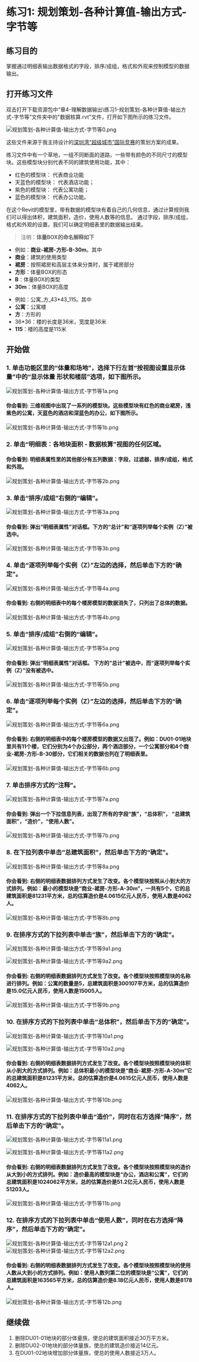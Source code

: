 # 练习1: 规划策划-各种计算值-输出方式-字节等

## 练习目的

掌握通过明细表输出数据格式的字段，排序/成组，格式和外观来控制模型的数据输出。

## 打开练习文件

双击打开下载资源包中“章4-理解数据输出\练习1-规划策划-各种计算值-输出方式-字节等”文件夹中的"数据核算.rvt"文件，打开如下图所示的练习文件。

![规划策划-各种计算值-输出方式-字节等0.png](/images/规划策划-各种计算值-输出方式-字节等/规划策划-各种计算值-输出方式-字节等0.png)

这些文件来源于我主持设计的[深圳湾“超级城市”国际竞赛](http://www.szdesigncenter.org/?p=33930)的策划方案的成果。

练习文件中有一个草地，一组不同断面的道路，一些带有颜色的不同尺寸的模型块。这些模型块分别代表不同的建筑使用功能，其中：

- 红色的模型块： 代表商业功能
- 天蓝色的模型块： 代表酒店功能；
- 紫色的模型块： 代表公寓功能；
- 蓝色的模型块： 代表办公功能。

在这个Revit的模型里，带有数据的模型块有着自己的几何信息，通过计算规则我们可以得出体积，建筑面积，造价，使用人数等的信息。 
通过字段，排序/成组，格式和外观的设置，我们可以确定明细表里的数据输出结果。

> 注明：**体量BOX的命名解释如下**
> 
- 例如：**商业-裙房-方形-B-30m**。其中
- **商业**：建筑的使用类型
- **裙房**：按照裙房和高层主体来分类时，属于裙房部分
- **方形**：体量BOX的形态
- **B**：体量BOX的类型
- **30m**：体量BOX的高度
> 
- 例如：公寓_方_43*43_115。其中
- **公寓**：公寓楼
- **方**：方形的
- 36*36：楼的长度是36米，宽度是36米
- **115**：楼的高度是115米

## 开始做

### 1. 单击功能区里的“体量和场地”，选择下行左首“按视图设置显示体量”中的“显示体量 形状和楼层”选项，如下图所示。

![规划策划-各种计算值-输出方式-字节等1a.png](/images/规划策划-各种计算值-输出方式-字节等/规划策划-各种计算值-输出方式-字节等1a.png)

#### 你会看到: 三维视图中出现了一系列的模型块。这些模型块有红色的商业裙房，浅紫色的公寓，天蓝色的酒店和深蓝色的办公，如下图所示。

![规划策划-各种计算值-输出方式-字节等1b.png](/images/规划策划-各种计算值-输出方式-字节等/规划策划-各种计算值-输出方式-字节等1b.png)

### 2. 单击“明细表：各地块面积 - 数据核算”视图的任何区域。

#### 你会看到: 明细表属性里的其他部分有五列数据：字段，过滤器，排序/成组，格式和外观。

![规划策划-各种计算值-输出方式-字节等2b.png](/images/规划策划-各种计算值-输出方式-字节等/规划策划-各种计算值-输出方式-字节等2b.png)

### 3. 单击“排序/成组”右侧的“编辑”。

![规划策划-各种计算值-输出方式-字节等3a.png](/images/规划策划-各种计算值-输出方式-字节等/规划策划-各种计算值-输出方式-字节等3a.png)

#### 你会看到: 弹出“明细表属性”对话框。下方的“总计”和“逐项列举每个实例（Z）”被选中。

![规划策划-各种计算值-输出方式-字节等3b.png](/images/规划策划-各种计算值-输出方式-字节等/规划策划-各种计算值-输出方式-字节等3b.png)

### 4. 单击“逐项列举每个实例（Z）”左边的选择，然后单击下方的“确定”。

![规划策划-各种计算值-输出方式-字节等4a.png](/images/规划策划-各种计算值-输出方式-字节等/规划策划-各种计算值-输出方式-字节等4a.png)

#### 你会看到: 右侧的明细表中的每个楼房模型的数据消失了，只列出了总体的数据。

![规划策划-各种计算值-输出方式-字节等4b.png](/images/规划策划-各种计算值-输出方式-字节等/规划策划-各种计算值-输出方式-字节等4b.png)

### 5. 单击“排序/成组”右侧的“编辑”。

![规划策划-各种计算值-输出方式-字节等5a.png](/images/规划策划-各种计算值-输出方式-字节等/规划策划-各种计算值-输出方式-字节等5a.png)

#### 你会看到: 弹出“明细表属性”对话框。 下方的“总计”被选中，而“逐项列举每个实例（Z）”没有被选中。

![规划策划-各种计算值-输出方式-字节等5b.png](/images/规划策划-各种计算值-输出方式-字节等/规划策划-各种计算值-输出方式-字节等5b.png)

### 6. 单击“逐项列举每个实例（Z）”左边的选择，然后单击下方的“确定”。

![规划策划-各种计算值-输出方式-字节等6a.png](/images/规划策划-各种计算值-输出方式-字节等/规划策划-各种计算值-输出方式-字节等6a.png)

#### 你会看到: 右侧的明细表中的每个楼房模型的数据又出现了。例如：DU01-01地块里共有11个楼，它们分别为4个办公部分，两个酒店部分，一个公寓部分和4个商业-裙房-方形-B-30部分，它们相关的数据也列在了明细表里。

![规划策划-各种计算值-输出方式-字节等6b.png](/images/规划策划-各种计算值-输出方式-字节等/规划策划-各种计算值-输出方式-字节等6b.png)

### 7. 单击排序方式的“注释”。

![规划策划-各种计算值-输出方式-字节等7a.png](/images/规划策划-各种计算值-输出方式-字节等/规划策划-各种计算值-输出方式-字节等7a.png)

#### 你会看到: 弹出一个下拉信息列表，出现了所有的字段“族”，“总体积”， “总建筑面积”，“造价”，“使用人数”。

![规划策划-各种计算值-输出方式-字节等7b.png](/images/规划策划-各种计算值-输出方式-字节等/规划策划-各种计算值-输出方式-字节等7b.png)

### 8. 在下拉列表中单击“总建筑面积”，然后单击下方的“确定”。

![规划策划-各种计算值-输出方式-字节等8a.png](/images/规划策划-各种计算值-输出方式-字节等/规划策划-各种计算值-输出方式-字节等8a.png)

#### 你会看到: 右侧的明细表数据排列方式发生了改变。各个模型块按照从小到大的方式排列。例如：最小的模型块是“商业-裙房-方形-A-30m”，一共有5个，它的总建筑面积是81231平方米，总的估算造价是4.0615亿元人民币，使用人数是4062人。

![规划策划-各种计算值-输出方式-字节等8b.png](/images/规划策划-各种计算值-输出方式-字节等/规划策划-各种计算值-输出方式-字节等8b.png)

### 9. 在排序方式的下拉列表中单击“族”，然后单击下方的“确定”。

![规划策划-各种计算值-输出方式-字节等9a1.png](/images/规划策划-各种计算值-输出方式-字节等/规划策划-各种计算值-输出方式-字节等9a1.png)

![规划策划-各种计算值-输出方式-字节等9a2.png](/images/规划策划-各种计算值-输出方式-字节等/规划策划-各种计算值-输出方式-字节等9a2.png)

#### 你会看到: 右侧的明细表数据排列方式发生了改变。各个模型块按照模型块的名称进行排列。例如：公寓的数量是5，总建筑面积是300107平方米，总的估算造价是15.0亿元人民币，使用人数是15005人。

![规划策划-各种计算值-输出方式-字节等9b.png](/images/规划策划-各种计算值-输出方式-字节等/规划策划-各种计算值-输出方式-字节等9b.png)

### 10. 在排序方式的下拉列表中单击“总体积”，然后单击下方的“确定”。

![规划策划-各种计算值-输出方式-字节等10a1.png](/images/规划策划-各种计算值-输出方式-字节等/规划策划-各种计算值-输出方式-字节等10a1.png)

![规划策划-各种计算值-输出方式-字节等10a2.png](/images/规划策划-各种计算值-输出方式-字节等/规划策划-各种计算值-输出方式-字节等10a2.png)

#### 你会看到: 右侧的明细表数据排列方式发生了改变。各个模型块按照模型块的体积从小到大的方式排列。例如：总体积最小的模型块是“商业-裙房-方形-A-30m”它的总建筑面积是81231平方米，总的估算造价是4.0615亿元人民币，使用人数是4062人。

![规划策划-各种计算值-输出方式-字节等10b.png](/images/规划策划-各种计算值-输出方式-字节等/规划策划-各种计算值-输出方式-字节等10b.png)

### 11. 在排序方式的下拉列表中单击“造价”，同时在右方选择“降序”，然后单击下方的“确定”。

![规划策划-各种计算值-输出方式-字节等11a1.png](/images/规划策划-各种计算值-输出方式-字节等/规划策划-各种计算值-输出方式-字节等11a1.png)

![规划策划-各种计算值-输出方式-字节等11a2.png](/images/规划策划-各种计算值-输出方式-字节等/规划策划-各种计算值-输出方式-字节等11a2.png)

#### 你会看到: 右侧的明细表数据排列方式发生了改变。各个模型块按照模型块的造价从大到小的方式排列。例如：造价最高的模型块是“办公，酒店和公寓”，它们的总建筑面积是1024062平方米，总的估算造价是51.2亿元人民币，使用人数是51203人。

![规划策划-各种计算值-输出方式-字节等11b.png](/images/规划策划-各种计算值-输出方式-字节等/规划策划-各种计算值-输出方式-字节等11b.png)

### 12. 在排序方式的下拉列表中单击“使用人数”，同时在右方选择“降序”，然后单击下方的“确定”。

![规划策划-各种计算值-输出方式-字节等12a1.png](/images/规划策划-各种计算值-输出方式-字节等/规划策划-各种计算值-输出方式-字节等12a1.png)
2
![规划策划-各种计算值-输出方式-字节等12a2.png](/images/规划策划-各种计算值-输出方式-字节等/规划策划-各种计算值-输出方式-字节等12a2.png)

#### 你会看到: 右侧的明细表数据排列方式发生了改变。各个模型块按照模型块的使用人数从大到小的方式排列。例如：使用人数列第二位的模型块是“公寓”，它们的总建筑面积是163565平方米，总的估算造价是8.18亿元人民币，使用人数是8178人。

![规划策划-各种计算值-输出方式-字节等12b.png](/images/规划策划-各种计算值-输出方式-字节等/规划策划-各种计算值-输出方式-字节等12b.png)

## 继续做

1. 删除DU01-01地块的部分体量族，使总的建筑面积接近30万平方米。
2. 删除DU02-01地块的部分体量族，使总的建筑造价接近14亿元。
3. 在DU01-02地块增加部分体量族，使总的使用人数接近3万人。